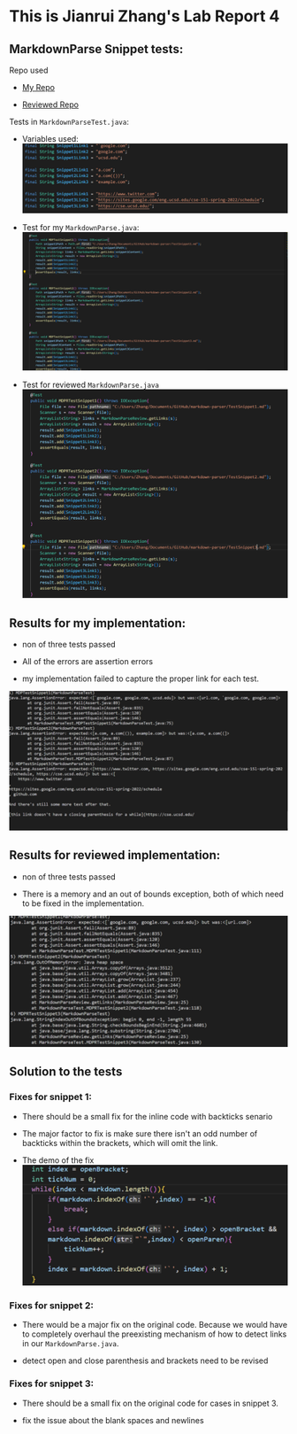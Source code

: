 # This is Jianrui Zhang's Lab Report 4 

## MarkdownParse Snippet tests:

 Repo used

- [My Repo](https://github.com/JerryLove77/markdown-parser)

- [Reviewed Repo](https://github.com/yuxinguo13/markdown-parser)

Tests in `MarkdownParseTest.java`:

- Variables used:
![variable](variableused.png)

- Test for my `MarkdownParse.java`:
![Test](MyTest.png)

- Test for reviewed `MarkdownParse.java`
![Review](ReviewTest.png)


## Results for my implementation:

- non of three tests passed

- All of the errors are assertion errors 

-  my implementation failed to capture the proper link for each test.

![Result](MyResult.png)

## Results for reviewed implementation:

- non of three tests passed

- There is a memory and an out of bounds exception, both of which need to be fixed in the implementation.

![ReviewResult](ReviewResult.png)

## Solution to the tests

### Fixes for snippet 1:

- There should be a small fix for the inline code with backticks senario

- The major factor to fix is make sure there isn't an odd number of backticks within the brackets, which will omit the link.

- The demo of the fix 
![fix](fix1.png)

### Fixes for snippet 2:

- There would be a major fix on the original code. Because we would have to completely overhaul the preexisting mechanism of how to detect links in our `MarkdownParse.java`.

- detect open and close parenthesis and brackets need to be revised

### Fixes for snippet 3:

- There should be a small fix on the original code for cases in snippet 3.

- fix the issue about the blank spaces and newlines
